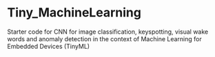 # Tiny_MachineLearning
Starter code for CNN for image classification, keyspotting, visual wake words and anomaly detection in the context of Machine Learning for Embedded Devices (TinyML)
